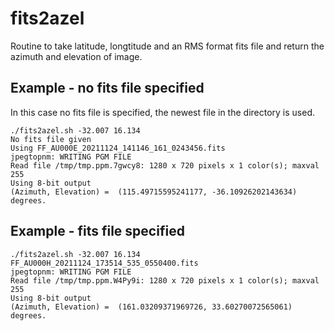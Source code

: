 # fits2azel

Routine to take latitude, longtitude and an RMS format fits file and return the azimuth and elevation of image.

## Example - no fits file specified 

In this case no fits file is specified, the newest file in the directory is used.

```
./fits2azel.sh -32.007 16.134
No fits file given
Using FF_AU000E_20211124_141146_161_0243456.fits
jpegtopnm: WRITING PGM FILE
Read file /tmp/tmp.ppm.7gwcy8: 1280 x 720 pixels x 1 color(s); maxval 255
Using 8-bit output
(Azimuth, Elevation) =  (115.49715595241177, -36.10926202143634) degrees.
``` 

## Example - fits file specified


```
./fits2azel.sh -32.007 16.134 FF_AU000H_20211124_173514_535_0550400.fits 
jpegtopnm: WRITING PGM FILE
Read file /tmp/tmp.ppm.W4Py9i: 1280 x 720 pixels x 1 color(s); maxval 255
Using 8-bit output
(Azimuth, Elevation) =  (161.03209371969726, 33.60270072565061) degrees.
```
